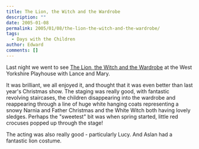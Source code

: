 ```yaml
---
title: The Lion, the Witch and the Wardrobe
description: ""
date: 2005-01-08
permalink: 2005/01/08/the-lion-the-witch-and-the-wardrobe/
tags:
  - Days with the Children
author: Edward
comments: []
---
```


Last night we went to see [The Lion, the Witch and the Wardrobe][1] at
the West Yorkshire Playhouse with Lance and Mary.

It was brilliant, we all enjoyed it, and thought that it was even better
than last year\'s Christmas show. The staging was really good, with
fantastic revolving staircases, the children disappearing into the
wardrobe and reappearing through a line of huge white hanging coats
representing a snowy Narnia and Father Christmas and the White Witch
both having lovely sledges. Perhaps the \"sweetest\" bit was when spring
started, little red crocuses popped up through the stage!

The acting was also really good - particularly Lucy. And Aslan had a
fantastic lion costume.



[1]: https://www.wyplayhouse.com/events/event_details.asp?event_ID=159
